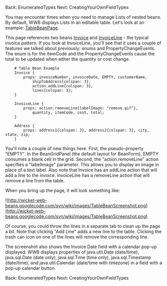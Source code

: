 Back: EnumeratedTypes  Next: CreatingYourOwnFieldTypes

You may encounter times when you need to manage Lists of nested beans. By default, WWB displays Lists in an editable table. Let's look at an example: [TableBeanPage](http://code.google.com/p/wicket-web-beans/source/browse/trunk/wicketwebbeans-examples/src/main/java/com/googlecode/wicketwebbeans/examples/tables/TableBeanPage.java).

This page references two beans [Invoice](http://code.google.com/p/wicket-web-beans/source/browse/trunk/wicketwebbeans-examples/src/main/java/com/googlecode/wicketwebbeans/examples/tables/Invoice.java) and [InvoiceLine](http://code.google.com/p/wicket-web-beans/source/browse/trunk/wicketwebbeans-examples/src/main/java/com/googlecode/wicketwebbeans/examples/tables/InvoiceLine.java) - the typical invoice pattern. If you look at InvoiceLine, you'll see that it uses a couple of features we talked about previously: enums and PropertyChangeEvents. The enum is for the itemCode and the PropertyChangeEvents cause the total to be updated when either the quantity or cost change.

```
	# Table Bean Example
	Invoice {
		props: invoiceNumber, invoiceDate, EMPTY, customerName, 
			shipToAddress{colspan: 3},
			action.addLine{colspan: 3},
			lines{colspan: 3};
	}
	
	InvoiceLine {
		props: action.removeLine{labelImage: "remove.gif"},
			quantity, itemCode, cost, total; 
	}
	
	Address {
		props: address1{colspan: 3}, address2{colspan: 3}, city, state, zip;
	}
```

You'll note a couple of new things here. First, the pseudo-property "EMPTY". In the BeanGridPanel (the default layout for BeanForm), EMPTY consumes a blank cell in the grid. Second, the "action.removeLine" action specifies a "labelImage" parameter. This allows you to display an image in place of a text label. Also note that Invoice has an addLine action that will add a line to the invoice. InvoiceLine has a removeLine action that will remove a line from the table.

When you bring up the page, it will look something like:

![http://wicket-web-beans.googlecode.com/svn/wiki/images/TableBeanScreenshot.png](http://wicket-web-beans.googlecode.com/svn/wiki/images/TableBeanScreenshot.png)

Of course, you could throw the lines in a separate tab to clean up the page a bit. Note that clicking "Add Line" adds a new line to the table. Clicking the trash can icon on one of the lines will remove the corresponding line.

The screenshot also shows the Invoice Date field with a calendar pop-up displayed. WWB displays properties of java.util.Date (date/time), java.sql.Date (date only), java.sql.Time (time only), java.sql.Timestamp (date/time), and java.util.Calendar (date/time with timezone) in a field with a pop-up calendar button.

Back: EnumeratedTypes  Next: CreatingYourOwnFieldTypes